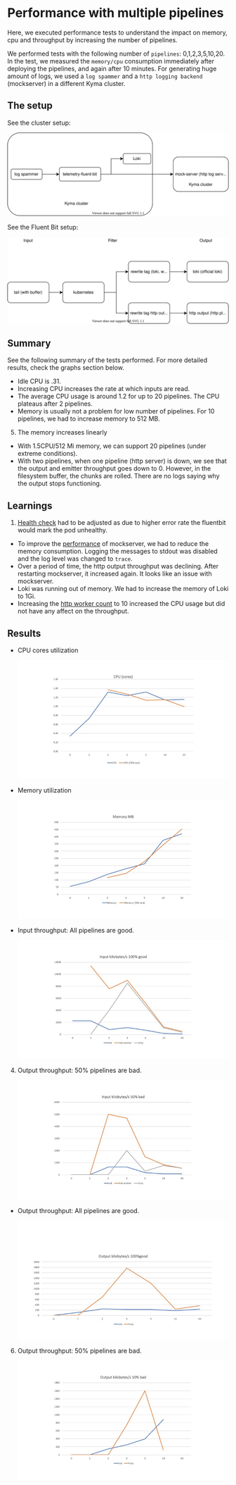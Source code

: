 # Performance with multiple pipelines

Here, we executed performance tests to understand the impact on memory, cpu and throughput by increasing the number of pipelines.

We performed tests with the following number of `pipelines`: 0,1,2,3,5,10,20. 
In the test, we measured the `memory/cpu` consumption immediately after deploying the pipelines, and again after 10 minutes. For generating huge amount of logs, we used a `log spammer` and a `http logging backend` (mockserver) in a different Kyma cluster.

## The setup

See the cluster setup:

![a](./assets/setup.drawio.svg)



See the Fluent Bit setup:

![a](./assets/setup-3c.drawio.svg)


## Summary

See the following summary of the tests performed. For more detailed results, check the graphs section below.

- Idle CPU is .31.
- Increasing CPU increases the rate at which inputs are read.
- The average CPU usage is around 1.2 for up to 20 pipelines. The CPU plateaus after 2 pipelines.
- Memory is usually not a problem for low number of pipelines. For 10 pipelines, we had to increase memory to 512 MB.
5. The memory increases linearly
- With 1.5CPU/512 Mi memory, we can support 20 pipelines (under extreme conditions).
- With two pipelines, when one pipeline (http server) is down, we see that the output and emitter throughput goes down to 0.
   However, in the filesystem buffer, the chunks are rolled. There are no logs saying why the output stops functioning.


## Learnings
1. [Health check](https://docs.fluentbit.io/manual/administration/monitoring#health-check-for-fluent-bit) had to be adjusted as due to higher error rate the fluentbit would mark the pod unhealthy.
- To improve the [performance](https://www.mock-server.com/mock_server/performance.html) of mockserver, we had to reduce the memory consumption. Logging the messages to stdout was disabled and the log level was changed to `trace`.
- Over a period of time, the http output throughput was declining. After restarting mockserver, it increased again. It looks like an issue with mockserver.
- Loki was running out of memory. We had to increase the memory of Loki to 1Gi.
- Increasing the [http worker count](https://docs.fluentbit.io/manual/pipeline/outputs/http) to 10 increased the CPU usage but did not have any affect on the throughput.


## Results

- CPU cores utilization

    ![a](./assets/cpu-cores.jpg)


- Memory utilization

    ![a](./assets/memory.jpg)

- Input throughput: All pipelines are good.

    ![a](./assets/input-throughput-100-good.jpg)

4. Output throughput: 50% pipelines are bad.
    
    ![a](./assets/input-throughput-50-bad.jpg)

- Output throughput: All pipelines are good.

    ![a](./assets/output-throughput-100-good.jpg)

6. Output throughput: 50% pipelines are bad.

    ![a](./assets/output-throughput-50-bad.jpg)